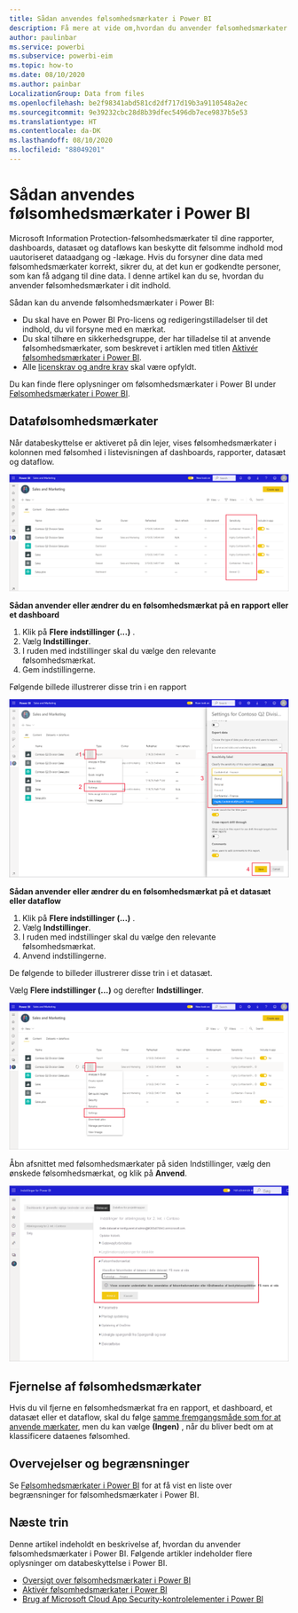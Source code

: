 ```yaml
---
title: Sådan anvendes følsomhedsmærkater i Power BI
description: Få mere at vide om,hvordan du anvender følsomhedsmærkater i Power BI
author: paulinbar
ms.service: powerbi
ms.subservice: powerbi-eim
ms.topic: how-to
ms.date: 08/10/2020
ms.author: painbar
LocalizationGroup: Data from files
ms.openlocfilehash: be2f98341abd581cd2df717d19b3a9110548a2ec
ms.sourcegitcommit: 9e39232cbc28d8b39dfec5496db7ece9837b5e53
ms.translationtype: HT
ms.contentlocale: da-DK
ms.lasthandoff: 08/10/2020
ms.locfileid: "88049201"
---
```

# <a name="how-to-apply-sensitivity-labels-in-power-bi"></a>Sådan anvendes følsomhedsmærkater i Power BI

Microsoft Information Protection-følsomhedsmærkater til dine rapporter, dashboards, datasæt og dataflows kan beskytte dit følsomme indhold mod uautoriseret dataadgang og -lækage. Hvis du forsyner dine data med følsomhedsmærkater korrekt, sikrer du, at det kun er godkendte personer, som kan få adgang til dine data. I denne artikel kan du se, hvordan du anvender følsomhedsmærkater i dit indhold.

Sådan kan du anvende følsomhedsmærkater i Power BI:
* Du skal have en Power BI Pro-licens og redigeringstilladelser til det indhold, du vil forsyne med en mærkat.
* Du skal tilhøre en sikkerhedsgruppe, der har tilladelse til at anvende følsomhedsmærkater, som beskrevet i artiklen med titlen [Aktivér følsomhedsmærkater i Power BI](./service-security-enable-data-sensitivity-labels.md).
* Alle [licenskrav og andre krav](./service-security-enable-data-sensitivity-labels.md#licensing-and-requirements) skal være opfyldt.

Du kan finde flere oplysninger om følsomhedsmærkater i Power BI under [Følsomhedsmærkater i Power BI](service-security-sensitivity-label-overview.md).

## <a name="applying-sensitivity-labels"></a>Datafølsomhedsmærkater

Når databeskyttelse er aktiveret på din lejer, vises følsomhedsmærkater i kolonnen med følsomhed i listevisningen af dashboards, rapporter, datasæt og dataflow.

![Aktivér følsomhedsmærkater](media/service-security-apply-data-sensitivity-labels/apply-data-sensitivity-labels-01.png)

**Sådan anvender eller ændrer du en følsomhedsmærkat på en rapport eller et dashboard**
1. Klik på **Flere indstillinger (...)** .
1. Vælg **Indstillinger**.
1. I ruden med indstillinger skal du vælge den relevante følsomhedsmærkat.
1. Gem indstillingerne.

Følgende billede illustrerer disse trin i en rapport

![Angiv følsomhedsmærkater](media/service-security-apply-data-sensitivity-labels/apply-data-sensitivity-labels-02.png)

**Sådan anvender eller ændrer du en følsomhedsmærkat på et datasæt eller dataflow**

1. Klik på **Flere indstillinger (...)** .
1. Vælg **Indstillinger**.
1. I ruden med indstillinger skal du vælge den relevante følsomhedsmærkat.
1. Anvend indstillingerne.

De følgende to billeder illustrerer disse trin i et datasæt.

Vælg **Flere indstillinger (...)** og derefter **Indstillinger**.

![Åbn indstillinger for datasæt](media/service-security-apply-data-sensitivity-labels/apply-data-sensitivity-labels-05.png)

Åbn afsnittet med følsomhedsmærkater på siden Indstillinger, vælg den ønskede følsomhedsmærkat, og klik på **Anvend**.

![Vælg følsomhedsmærkat](media/service-security-apply-data-sensitivity-labels/apply-data-sensitivity-labels-06.png)

## <a name="removing-sensitivity-labels"></a>Fjernelse af følsomhedsmærkater
Hvis du vil fjerne en følsomhedsmærkat fra en rapport, et dashboard, et datasæt eller et dataflow, skal du følge [samme fremgangsmåde som for at anvende mærkater](#applying-sensitivity-labels), men du kan vælge **(Ingen)** , når du bliver bedt om at klassificere dataenes følsomhed. 

## <a name="considerations-and-limitations"></a>Overvejelser og begrænsninger

Se [Følsomhedsmærkater i Power BI](service-security-sensitivity-label-overview.md#limitations) for at få vist en liste over begrænsninger for følsomhedsmærkater i Power BI.

## <a name="next-steps"></a>Næste trin

Denne artikel indeholdt en beskrivelse af, hvordan du anvender følsomhedsmærkater i Power BI. Følgende artikler indeholder flere oplysninger om databeskyttelse i Power BI. 

* [Oversigt over følsomhedsmærkater i Power BI](./service-security-sensitivity-label-overview.md)
* [Aktivér følsomhedsmærkater i Power BI](./service-security-enable-data-sensitivity-labels.md)
* [Brug af Microsoft Cloud App Security-kontrolelementer i Power BI](./service-security-using-microsoft-cloud-app-security-controls.md)